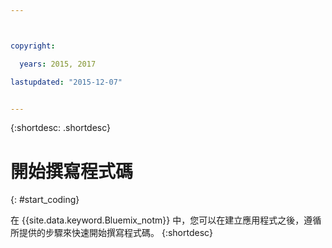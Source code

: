 ```yaml
---



copyright:

  years: 2015, 2017

lastupdated: "2015-12-07"


---
```


{:shortdesc: .shortdesc}

# 開始撰寫程式碼
{: #start_coding}

在 {{site.data.keyword.Bluemix_notm}} 中，您可以在建立應用程式之後，遵循所提供的步驟來快速開始撰寫程式碼。
{:shortdesc}
